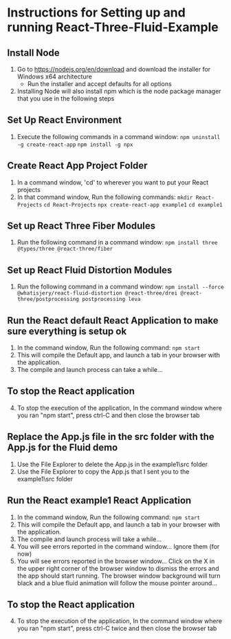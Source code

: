 # Instructions for Setting up and running React-Three-Fluid-Example
## Install Node
1. Go to https://nodejs.org/en/download and download the installer for Windows x64 architecture
    - Run the installer and accept defaults for all options
2. Installing Node will also install npm which is the node package manager that you use in the following steps
## Set Up React Environment
1. Execute the following commands in a command window:
```npm uninstall -g create-react-app```
```npm install -g npx```

## Create React App Project Folder
1. In a command window, 'cd' to wherever you want to put your React projects
2. In that command window, Run the following commands:
```mkdir React-Projects```
```cd React-Projects```
```npx create-react-app example1```
```cd example1```

## Set up React Three Fiber Modules
1. Run the following command in a command window:
```npm install three @types/three @react-three/fiber```

## Set up React Fluid Distortion Modules
1. Run the following command in a command window:
```npm install --force @whatisjery/react-fluid-distortion @react-three/drei @react-three/postprocessing postprocessing leva```


## Run the React default React Application to make sure everything is setup ok
1. In the command window, Run the following command:
```npm start```
2. This will compile the Default app, and launch a tab in your browser with the application.
3. The compile and launch process can take a while...

## To stop the React application
4. To stop the execution of the application, In the command window where you ran "npm start", press ctrl-C and then close the browser tab

## Replace the App.js file in the src folder with the App.js for the Fluid demo
1. Use the File Explorer to delete the App.js in the example1\src folder
2. Use the File Explorer to copy the App.js that I sent you to the example1\src folder

## Run the React example1 React Application
1. In the command window, Run the following command:
```npm start```
2. This will compile the Default app, and launch a tab in your browser with the application.
3. The compile and launch process will take a while...
4. You will see errors reported in the command window... Ignore them (for now)
5. You will see errors reported in the browser window... Click on the X in the upper right corner of the browser window to dismiss the errors and the app should start running. The browser window background will turn black and a blue fluid animation will follow the mouse pointer around...

## To stop the React application
4. To stop the execution of the application, In the command window where you ran "npm start", press ctrl-C twice and then close the browser tab

